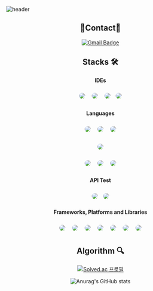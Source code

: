 <!-- 마크다운으로 주석 처리 가능 


![header](https://capsule-render.vercel.app/api?type=wave&color=auto&height=300&section=header&text=Hiluxy&fontSize=90)
<div align="center">
![header](https://capsule-render.vercel.app/api?type=wave&color=auto&height=300&section=header&text=Hiluxy&fontSize=90)

<div align="center">
///
</div>
[![Solved.ac
프로필](http://mazassumnida.wtf/api/v2/generate_badge?boj=haga605)](https://solved.ac/haga605)

-->
![header](https://capsule-render.vercel.app/api?type=waving&color=0:EEFF00,100:91B3028&height=300&section=header&text=Lee%20Hye%20Jin&fontColor=fffff6&fontSize=90)

<div align="center">

## <b>📩Contact📩</b>
[![Gmail Badge](https://img.shields.io/badge/Gmail-d14836?style=flat-square&logo=Gmail&logoColor=white&link=mailto:sunset.lhj@gmail.com)](mailto:sunset.lhj@gmail.com)

##  <b>Stacks</b> 🛠

#### IDEs
<img style="margin:5px; border: 2px solid white; border-radius: 20px" src="https://img.shields.io/badge/IntelliJIDEA-000000.svg?style=for-the-badge&logo=intellij-idea&logoColor=white"/> <img style="margin:5px; border: 2px solid white; border-radius: 20px" src="https://img.shields.io/badge/Eclipse-FE7A16.svg?style=for-the-badge&logo=Eclipse&logoColor=white"/> 
<img style="margin:5px; border: 2px solid white; border-radius: 20px" src="https://img.shields.io/badge/Visual%20Studio-5C2D91.svg?style=for-the-badge&logo=visual-studio&logoColor=white"/><img style="margin:5px; border: 2px solid white; border-radius: 20px" src="https://img.shields.io/badge/Visual%20Studio%20Code-0078d7.svg?style=for-the-badge&logo=visual-studio-code&logoColor=white"/> 

#### Languages
<img style="margin:5px; border: 2px solid white; border-radius: 20px" src="https://img.shields.io/badge/c++-%2300599C.svg?style=for-the-badge&logo=c%2B%2B&logoColor=white"/> 
<img style="margin:5px; border: 2px solid white; border-radius: 20px" src="https://img.shields.io/badge/java-%23ED8B00.svg?style=for-the-badge&logo=java&logoColor=white"/> 
<img style="margin:5px; border: 2px solid white; border-radius: 20px" src="https://img.shields.io/badge/python-3670A0?style=for-the-badge&logo=python&logoColor=ffdd54"/> <br>

<img style="margin:5px; border: 2px solid white; border-radius: 20px" src="https://img.shields.io/badge/matlab-FF9F04?style=for-the-badge&logo=java&logoColor=white"/> <br>

<img style="margin:5px; border: 2px solid white; border-radius: 20px" src="https://img.shields.io/badge/html5-%23E34F26.svg?style=for-the-badge&logo=html5&logoColor=white"/> 
	<img style="margin:5px; border: 2px solid white; border-radius: 20px" src="https://img.shields.io/badge/css3-%231572B6.svg?&style=for-the-badge&logo=css3&logoColor=white" />
    <img style="margin:5px; border: 2px solid white; border-radius: 20px" src="https://img.shields.io/badge/javascript-%23323330.svg?style=for-the-badge&logo=javascript&logoColor=%23F7DF1E"/> 

#### API Test
<img style="margin:5px; border: 2px solid white; border-radius: 20px"  src="https://img.shields.io/badge/postman-%23FF6C37.svg?&style=for-the-badge&logo=postman&logoColor=white" /><img style="margin:5px; border: 2px solid white; border-radius: 20px" src="https://img.shields.io/badge/swagger-%2385EA2D.svg?&style=for-the-badge&logo=swagger&logoColor=black" />

#### Frameworks, Platforms and Libraries
<img style="margin:5px; border: 2px solid white; border-radius: 20px" src="https://img.shields.io/badge/mysql-%2300f.svg?style=for-the-badge&logo=mysql&logoColor=white"/> 
<img style="margin:5px; border: 2px solid white; border-radius: 20px" src="https://img.shields.io/badge/MongoDB-%234ea94b.svg?style=for-the-badge&logo=mongodb&logoColor=white"/>

<img style="margin:5px; border: 2px solid white; border-radius: 20px" src="https://img.shields.io/badge/flask-%23000.svg?style=for-the-badge&logo=flask&logoColor=white"/> 
<img style="margin:5px; border: 2px solid white; border-radius: 20px" src="https://img.shields.io/badge/JWT-black?style=for-the-badge&logo=JSON%20web%20tokens"/> 
<img style="margin:5px; border: 2px solid white; border-radius: 20px" src="https://img.shields.io/badge/spring-%236DB33F.svg?style=for-the-badge&logo=spring&logoColor=white"/>
<img style="margin:5px; border: 2px solid white; border-radius: 20px" src="https://img.shields.io/badge/VIM-%2311AB00.svg?style=for-the-badge&logo=vim&logoColor=white"/> <img style="margin:5px; border: 2px solid white; border-radius: 20px" src="https://img.shields.io/badge/amazon%20aws-%23232F3E.svg?&style=for-the-badge&logo=amazon%20aws&logoColor=white" />


##  <b>Algorithm</b> 🔍
[![Solved.ac
프로필](http://mazassumnida.wtf/api/v2/generate_badge?boj=haga605)](https://solved.ac/haga605)

![Anurag's GitHub stats](https://github-readme-stats.vercel.app/api?username=Hiluxy&show_icons=true&theme=merko)


<!--##  <b>Project</b> 🔍
### <b>🎈BookBook클론코딩🎈<b>
### 2022.09
[BookBook](https://github.com/bookbookw71/3team_w7)

### <b>🎈EVERRENT🎈<b>
### 2022.09~(진행중)
[EverRent](https://github.com/ever-rent/ever-rent-BE)

### <b>🎈딥러닝을 활용한 PCB불량 검출기🎈<b>
### 2021.04~2021.09
![image](https://user-images.githubusercontent.com/108391677/191505359-ad1201a4-bd7b-4ef9-96f0-5867689fa60d.png)
-->
</div>
